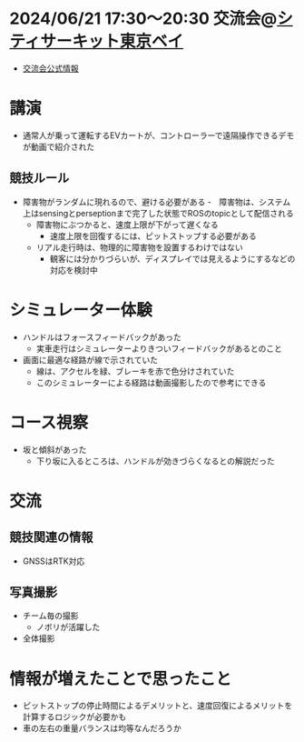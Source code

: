 # 2024/06/21 17:30〜20:30 交流会@[シティサーキット東京ベイ](https://city-circuit.com/) 
- [交流会公式情報](https://www.jsae.or.jp/jaaic/2024ver/summary/)

# 講演
- 通常人が乗って運転するEVカートが、コントローラーで遠隔操作できるデモが動画で紹介された
## 競技ルール
- 障害物がランダムに現れるので、避ける必要がある
  -　障害物は、システム上はsensingとperseptionまで完了した状態でROSのtopicとして配信される
  - 障害物にぶつかると、速度上限が下がって遅くなる
    - 速度上限を回復するには、ピットストップする必要がある
  - リアル走行時は、物理的に障害物を設置するわけではない
    - 観客には分かりづらいが、ディスプレイでは見えるようにするなどの対応を検討中

# シミュレーター体験
- ハンドルはフォースフィードバックがあった
  - 実車走行はシミュレーターよりきついフィードバックがあるとのこと
- 画面に最適な経路が線で示されていた
  - 線は、アクセルを緑、ブレーキを赤で色分けされていた
  - このシミュレーターによる経路は動画撮影したので参考にできる

# コース視察
- 坂と傾斜があった
  - 下り坂に入るところは、ハンドルが効きづらくなるとの解説だった

# 交流
## 競技関連の情報
- GNSSはRTK対応
## 写真撮影
- チーム毎の撮影
  - ノボリが活躍した
- 全体撮影

# 情報が増えたことで思ったこと
- ピットストップの停止時間によるデメリットと、速度回復によるメリットを計算するロジックが必要かも
- 車の左右の重量バランスは均等なんだろうか
